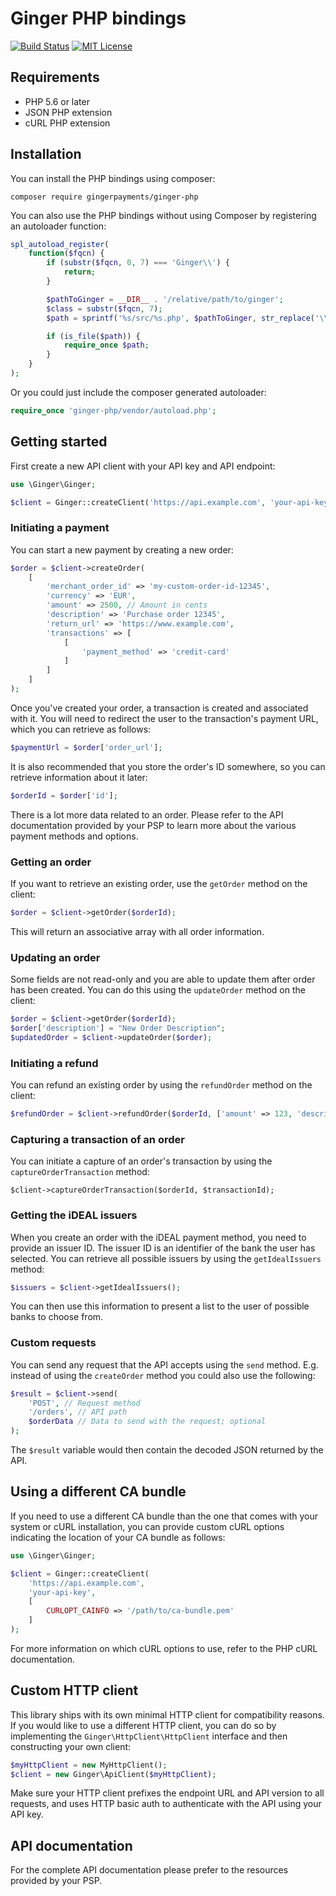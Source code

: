 # Ginger PHP bindings

[![Build Status](https://travis-ci.org/gingerpayments/ginger-php.svg)](https://travis-ci.org/gingerpayments/ginger-php)
[![MIT License](https://img.shields.io/badge/license-MIT-brightgreen.svg)](https://github.com/gingerpayments/ginger-php/blob/master/LICENSE)

## Requirements

* PHP 5.6 or later
* JSON PHP extension
* cURL PHP extension

## Installation

You can install the PHP bindings using composer:

```
composer require gingerpayments/ginger-php
```

You can also use the PHP bindings without using Composer by registering an autoloader function:

```php
spl_autoload_register(
    function($fqcn) {
        if (substr($fqcn, 0, 7) === 'Ginger\\') {
            return;
        }

        $pathToGinger = __DIR__ . '/relative/path/to/ginger';
        $class = substr($fqcn, 7);
        $path = sprintf('%s/src/%s.php', $pathToGinger, str_replace('\\', '/', $class));

        if (is_file($path)) {
            require_once $path;
        }
    }
);
```

Or you could just include the composer generated autoloader:

```php
require_once 'ginger-php/vendor/autoload.php';
```

## Getting started

First create a new API client with your API key and API endpoint:

```php
use \Ginger\Ginger;

$client = Ginger::createClient('https://api.example.com', 'your-api-key');
```

### Initiating a payment

You can start a new payment by creating a new order:

```php
$order = $client->createOrder(
    [
        'merchant_order_id' => 'my-custom-order-id-12345',
        'currency' => 'EUR',
        'amount' => 2500, // Amount in cents
        'description' => 'Purchase order 12345',
        'return_url' => 'https://www.example.com',
        'transactions' => [
            [
                'payment_method' => 'credit-card'
            ]
        ]
    ]
);
```

Once you've created your order, a transaction is created and associated with it. You will need to redirect the user to
the transaction's payment URL, which you can retrieve as follows:

```php
$paymentUrl = $order['order_url'];
```

It is also recommended that you store the order's ID somewhere, so you can retrieve information about it later:

```php
$orderId = $order['id'];
```

There is a lot more data related to an order. Please refer to the API documentation provided by your PSP to learn more
about the various payment methods and options.

### Getting an order

If you want to retrieve an existing order, use the `getOrder` method on the client:

```php
$order = $client->getOrder($orderId);
```

This will return an associative array with all order information.

### Updating an order

Some fields are not read-only and you are able to update them after order has been created. You can do this using
the `updateOrder` method on the client:

```php
$order = $client->getOrder($orderId);
$order['description'] = "New Order Description";
$updatedOrder = $client->updateOrder($order);
```

### Initiating a refund

You can refund an existing order by using the `refundOrder` method on the client:

```php
$refundOrder = $client->refundOrder($orderId, ['amount' => 123, 'description' => 'My refund']);
```

### Capturing a transaction of an order

You can initiate a capture of an order's transaction by using the `captureOrderTransaction` method:

```
$client->captureOrderTransaction($orderId, $transactionId);
```

### Getting the iDEAL issuers

When you create an order with the iDEAL payment method, you need to provide an issuer ID. The issuer ID is an identifier
of the bank the user has selected. You can retrieve all possible issuers by using the `getIdealIssuers` method:

```php
$issuers = $client->getIdealIssuers();
```

You can then use this information to present a list to the user of possible banks to choose from.


### Custom requests

You can send any request that the API accepts using the `send` method. E.g. instead of using the `createOrder` method
you could also use the following:

```php
$result = $client->send(
    'POST', // Request method
    '/orders', // API path
    $orderData // Data to send with the request; optional
);
```

The `$result` variable would then contain the decoded JSON returned by the API.

## Using a different CA bundle

If you need to use a different CA bundle than the one that comes with your system or cURL installation, you can
provide custom cURL options indicating the location of your CA bundle as follows:

```php
use \Ginger\Ginger;

$client = Ginger::createClient(
    'https://api.example.com',
    'your-api-key',
    [
        CURLOPT_CAINFO => '/path/to/ca-bundle.pem'
    ]
);
```

For more information on which cURL options to use, refer to the PHP cURL documentation.

## Custom HTTP client

This library ships with its own minimal HTTP client for compatibility reasons. If you would like to use a different HTTP
client, you can do so by implementing the `Ginger\HttpClient\HttpClient` interface and then constructing your own
client:

```php
$myHttpClient = new MyHttpClient();
$client = new Ginger\ApiClient($myHttpClient);
```

Make sure your HTTP client prefixes the endpoint URL and API version to all requests, and uses HTTP basic auth to
authenticate with the API using your API key.

## API documentation

For the complete API documentation please prefer to the resources provided by your PSP.